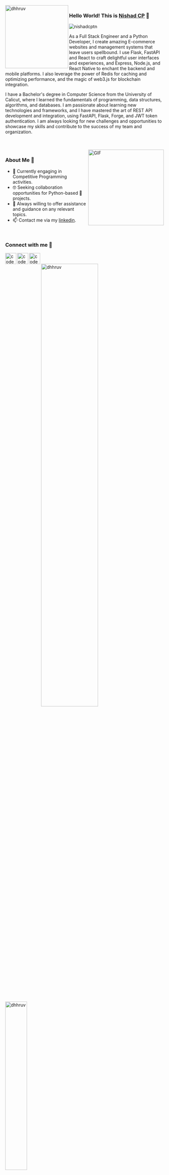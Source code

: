 <img align="left" width="200" height="200" alt="dhhruv" src="https://user-images.githubusercontent.com/72680045/103229550-485e7900-4959-11eb-95d2-41cdbc444ec0.png" />

### Hello World! This is [Nishad CP](https://nishadcptn.github.io/) 👋

<p align="left"> 
	<img src="https://komarev.com/ghpvc/?username=nishadcptn&color=blue" alt="nishadcptn" /> 
</p>

As a Full Stack Engineer and a Python Developer, I create amazing E-commerce websites and management systems that leave users spellbound. I use Flask, FastAPI and React to craft delightful user interfaces and experiences, and Express, Node.js, and React Native to enchant the backend and mobile platforms. I also leverage the power of Redis for caching and optimizing performance, and the magic of web3.js for blockchain integration.

I have a Bachelor's degree in Computer Science from the University of Calicut, where I learned the fundamentals of programming, data structures, algorithms, and databases. I am passionate about learning new technologies and frameworks, and I have mastered the art of REST API development and integration, using FastAPI, Flask, Forge, and JWT token authentication. I am always looking for new challenges and opportunities to showcase my skills and contribute to the success of my team and organization.

<br>
<br>


<img align="right" height="240px" alt="GIF" src="https://i.pinimg.com/originals/e4/26/70/e426702edf874b181aced1e2fa5c6cde.gif" />

### About Me 🚀

- 🔭 Currently engaging in Competitive Programming activities.
- 🤓 Seeking collaboration opportunities for Python-based 🐍 projects.
- 💬 Always willing to offer assistance and guidance on any relevant topics.
- 📫 Contact me via my [linkedin](https://www.linkedin.com/in/nishad-cp-9164911b8/).

<br>


### Connect with me 👋

[<img align="left" alt="codeSTACKr | LinkedIn" width="35px" src="https://cdn.jsdelivr.net/npm/simple-icons@v3/icons/linkedin.svg" />](https://www.linkedin.com/in/nishad-cp-9164911b8/)
[<img align="left" alt="codeSTACKr | Instagram" width="35px" src="https://cdn.jsdelivr.net/npm/simple-icons@v3/icons/instagram.svg" />](https://www.instagram.com/_lefty_._/)
[<img align="left" alt="codeSTACKr | Gmail" width="35px" src="https://cdn.jsdelivr.net/npm/simple-icons@v3/icons/gmail.svg" />](mailto:cpnishadtn@gmail.com)

<br>
<br>

<img align="left" src="https://github-readme-stats.vercel.app/api?username=nishadcptn&theme=dark&cache_seconds=1800&show_icons=true&count_private=true" alt="dhhruv" width="60%" />
<img src="https://github-readme-stats.vercel.app/api/top-langs/?username=nishadcptn&langs_count=7&show_icons=true&count_private=true&cache_seconds=1800&layout=compact&hide_border=true&theme=dark" alt="dhhruv" width="37%" />

<br>
<br>
<h3 align="center">Show some &nbsp;❤️&nbsp; by starring some of the repositories!</h3>
